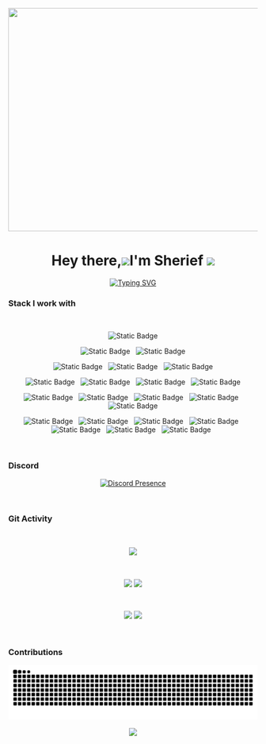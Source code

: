 <p align="center">
<img height=450 width=1080 src="https://github.com/SuhailSherief/SuhailSherief/blob/main/components/Luci.gif">

</p>
<h1 align="center">Hey there,<img src="https://media0.giphy.com/media/CJ5bKVKLSQsrs3nJw2/giphy.gif?cid=ecf05e47364l6yzbqdzlp2k0hspl1dydxmkx2bzynhf75gg9&rid=giphy.gif&ct=s" width="50">I'm Sherief <img src="https://media4.giphy.com/media/2upjCjg1mWDypXxPw9/giphy.gif?cid=790b76115842c8205fb50fad2826acd5ed1736d898875675&rid=giphy.gif&ct=s" width="50"></h1>
<div align="center">  
<a href="https://git.io/typing-svg"><img src="https://readme-typing-svg.demolab.com?      font=Gloria+Hallelujah&pause=1000&color=A56DCF&center=true&vCenter=true&width=500&height=100&lines=Full+Stack+Developer;Block+Chain+Enthusiast;Gamer;CTF+newbie;Leet+Coding;Visual+FX" alt="Typing SVG" />
  </a>
</div>

### Stack I work with

  <br/>

<p  align="center">
<img alt="Static Badge" src="https://img.shields.io/badge/JAVA-007396?style=for-the-badge&logo=openjdk&logoColor=white&logoSize=auto">
  </p>
  
<p  align="center">
<img alt="Static Badge" src="https://img.shields.io/badge/HTML-E34F26?style=for-the-badge&logo=html5&logoColor=white&logoSize=auto">
  &nbsp;
<img alt="Static Badge" src="https://img.shields.io/badge/CSS-1572B6?style=for-the-badge&logo=css3&logoColor=white&logoSize=auto">
  </p>
  
  <p  align="center">
    
<img alt="Static Badge" src="https://img.shields.io/badge/JAVASCRIPT-F7DF1E?style=for-the-badge&logo=javascript&logoColor=white&logoSize=auto">  
  &nbsp;
    
<img alt="Static Badge" src="https://img.shields.io/badge/PYTHON-3776AB?style=for-the-badge&logo=python&logoColor=white&logoSize=auto">
  &nbsp;    
<img alt="Static Badge" src="https://img.shields.io/badge/C%2B%2B-00599C?style=for-the-badge&logo=c%2B%2B&logoColor=white&logoSize=auto">
 </p>

 <p  align="center">

<img alt="Static Badge" src="https://img.shields.io/badge/ZED-333333?style=for-the-badge&logo=zedindustries&logoColor=white&logoSize=auto">
&nbsp;
<img alt="Static Badge" src="https://img.shields.io/badge/INTELLIJ-333333?style=for-the-badge&logo=intellijidea&logoColor=white&logoSize=auto">
  &nbsp;
<img alt="Static Badge" src="https://img.shields.io/badge/VIM-019833?style=for-the-badge&logo=vim&logoColor=white&logoSize=auto">
&nbsp;
<img alt="Static Badge" src="https://img.shields.io/badge/Sublime%20Text-%23FF9800?style=for-the-badge&logo=Sublime%20Text&logoColor=white&logoSize=auto">

</p>
<p align="center">
<img alt="Static Badge" src="https://img.shields.io/badge/Docker-2496ED?style=for-the-badge&logo=Docker&logoColor=white&logoSize=auto">
  &nbsp;
<img alt="Static Badge" src="https://img.shields.io/badge/firebase-DD2C00?style=for-the-badge&logo=Firebase&logoColor=white&logoSize=auto">
    &nbsp;
<img alt="Static Badge" src="https://img.shields.io/badge/heroku-430098?style=for-the-badge&logo=Heroku&logoColor=white&logoSize=auto">
      &nbsp;
<img alt="Static Badge" src="https://img.shields.io/badge/vercel-000000?style=for-the-badge&logo=Vercel&logoColor=white&logoSize=auto">
&nbsp;
<img alt="Static Badge" src="https://img.shields.io/badge/Terraform-%23844FBA?style=for-the-badge&logo=Terraform&logoColor=white&logoSize=auto">
</p>

<p align="center">
  <img alt="Static Badge" src="https://img.shields.io/badge/Bash-%230E353D?style=for-the-badge&logo=GNU%20Bash&logoColor=white&logoSize=auto">
  &nbsp;
  <img alt="Static Badge" src="https://img.shields.io/badge/Astro-%23BC52EE?style=for-the-badge&logo=Astro&logoColor=white&logoSize=auto">
  &nbsp;
  <img alt="Static Badge" src="https://img.shields.io/badge/NODEJS-%235FA04E?style=for-the-badge&logo=nodedotjs&logoColor=white&logoSize=auto">
  &nbsp;
  <img alt="Static Badge" src="https://img.shields.io/badge/EXPRESS-000000?style=for-the-badge&logo=express&logoColor=white&logoSize=auto">
  &nbsp;
  <img alt="Static Badge" src="https://img.shields.io/badge/VAADIN-00B4F0?style=for-the-badge&logo=vaadin&logoColor=white&logoSize=auto">
  &nbsp;
  <img alt="Static Badge" src="https://img.shields.io/badge/NEXTJS-000000?style=for-the-badge&logo=nextdotjs&logoColor=white&logoSize=auto">
  &nbsp;
  <img alt="Static Badge" src="https://img.shields.io/badge/NUXTJS-%23%2300DC82?style=for-the-badge&logo=nuxtdotjs&logoColor=white&logoSize=auto">
  &nbsp;

</p>

<br/>

### Discord

<div align="center">
  
[![Discord Presence](https://lanyard.kyrie25.me/api/826756520033255434)](https://discord.com/users/826756520033255434)
  
</div>

<br/>

### Git Activity

<br/>

<div align="center">
  
![](https://github-profile-summary-cards.vercel.app/api/cards/profile-details?username=SuhailSherief&theme=github_dark)
  
<br/>

![](https://github-profile-summary-cards.vercel.app/api/cards/most-commit-language?username=SuhailSherief&theme=github_dark)
![](https://github-profile-summary-cards.vercel.app/api/cards/stats?username=SuhailSherief&theme=github_dark)

<br/>

![](https://github-profile-summary-cards.vercel.app/api/cards/repos-per-language?username=SuhailSherief&theme=github_dark)
![](https://github-profile-summary-cards.vercel.app/api/cards/productive-time?username=SuhailSherief&theme=github_dark)

<br/>
  
</div>

### Contributions

<div align="center">

![snake gif](https://github.com/SuhailSherief/SuhailSherief/blob/output/github-contribution-grid-snake-dark.svg)

![](https://komarev.com/ghpvc/?username=SuhailSherief&style=for-the-badge)

</div>
